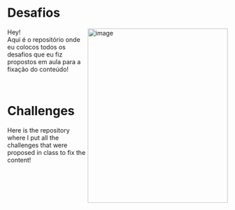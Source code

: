 # Desafios
 <img align="right" alt="image" height="400" width="320" src="https://github.com/Priscilazanette/Imagens/blob/main/eueu.png"/>
 <p>Hey! <br>
 Aqui é o repositório onde eu colocos todos os desafios que eu fiz propostos em aula para a fixação do conteúdo!</P> </br>
 
 # Challenges
<p>Here is the repository where I put all the challenges that were proposed in class to fix the content!</p>
